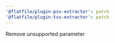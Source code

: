 ```yaml
---
'@flatfile/plugin-psv-extractor': patch
'@flatfile/plugin-tsv-extractor': patch
---
```


Remove unsupported parameter
